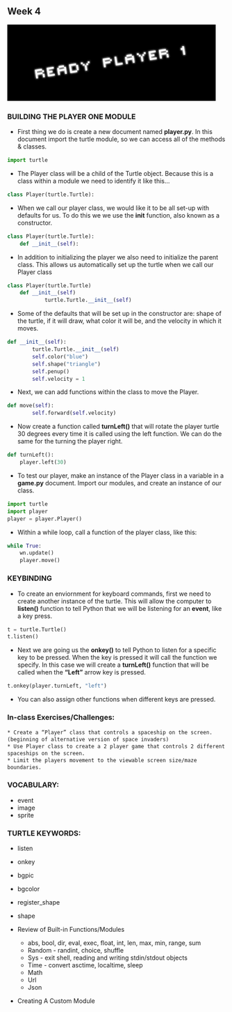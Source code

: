 ## Week 4

![player 1](../imgs/player1.gif)

### BUILDING THE PLAYER ONE MODULE
* First thing we do is create a new document named **player.py**. In this document import the turtle module, so we can access all of the methods & classes.

```python
import turtle
```

* The Player class will be a child of the Turtle object. Because this is a class within a module we need to identify it like this...

```python
class Player(turtle.Turtle):
```

* When we call our player class, we would like it to be all set-up with defaults for us. To do this we we use the __init__ function, also known as a constructor.

```python
class Player(turtle.Turtle):
    def __init__(self):
```

* In addition to initializing the player we also need to initialize the parent class. This allows us automatically set up the turtle when we call our Player class

```python
class Player(turtle.Turtle)
    def __init__(self)
            turtle.Turtle.__init__(self)
```

* Some of the defaults that will be set up in the constructor are: shape of the turtle, if it will draw, what color it will be, and the velocity in which it moves.
```python
def __init__(self):
		turtle.Turtle.__init__(self)
		self.color("blue")
		self.shape("triangle")
		self.penup()
		self.velocity = 1
```

* Next, we can add functions within the class to move the Player.
```python
def move(self):
		self.forward(self.velocity)
```

* Now create a function called **turnLeft()** that will rotate the player turtle 30 degrees every time it is called using the left function. We can do the same for the turning the player right. 

```python
def turnLeft():
    player.left(30)
``` 

* To test our player, make an instance of the Player class in a variable in a **game.py** document. Import our modules, and create an instance of our class. 
```python
import turtle
import player
player = player.Player()
```

* Within a while loop, call a function of the player class, like this:
```python
while True:
	wn.update()
	player.move()
```

### KEYBINDING
* To create an enviornment for keyboard commands, first we need to create another instance of the turtle. This will allow the computer to **listen()** function to tell Python that we will be listening for an **event**, like a key press.
 
```python
t = turtle.Turtle()
t.listen()
```
* Next we are going us the **onkey()** to tell Python to listen for a specific key to be pressed. When the key is pressed it will call the function we specify. In this case we will create a **turnLeft()** function that will be called when the **“Left”** arrow key is pressed. 
```python
t.onkey(player.turnLeft, "left")
```

* You can also assign other functions when different keys are pressed. 

### In-class Exercises/Challenges: 
    * Create a “Player” class that controls a spaceship on the screen. (beginning of alternative version of space invaders)
    * Use Player class to create a 2 player game that controls 2 different spaceships on the screen.
    * Limit the players movement to the viewable screen size/maze boundaries.


### VOCABULARY:
* event
* image
* sprite

### TURTLE KEYWORDS:
* listen
* onkey
* bgpic
* bgcolor
* register_shape
* shape


* Review of Built-in Functions/Modules
    * abs, bool, dir, eval, exec, float, int, len, max, min, range, sum
    * Random - randint, choice, shuffle
    * Sys - exit shell, reading and writing stdin/stdout objects
    * Time - convert asctime, localtime, sleep
    * Math
    * Url
    * Json
* Creating A Custom Module